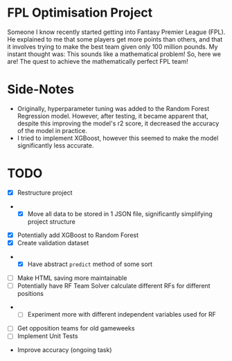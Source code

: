 # FPL Optimisation Project

Someone I know recently started getting into Fantasy Premier League (FPL). He explained to me that some players get more points than others, and that it involves trying to make the best team given only 100 million pounds.
My instant thought was: This sounds like a mathematical problem!
So, here we are! The quest to achieve the mathematically perfect FPL team!

# Side-Notes
- Originally, hyperparameter tuning was added to the Random Forest Regression model. However, after testing, it became apparent that, despite this improving the model's r2 score, it decreased the accuracy of the model in practice.
- I tried to implement XGBoost, however this seemed to make the model significantly less accurate.

# TODO

 - [X] Restructure project
 - - [X] Move all data to be stored in 1 JSON file, significantly simplifying project structure
 - [X] Potentially add XGBoost to Random Forest
 - [X] Create validation dataset
 - - [X] Have abstract `predict` method of some sort
 - [ ] Make HTML saving more maintainable
 - [ ] Potentially have RF Team Solver calculate different RFs for different positions
 - - [ ] Experiment more with different independent variables used for RF
 - [ ] Get opposition teams for old gameweeks
 - [ ] Implement Unit Tests
 - Improve accuracy (ongoing task)